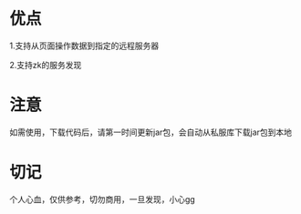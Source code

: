 # 优点

1.支持从页面操作数据到指定的远程服务器

2.支持zk的服务发现

# 注意

如需使用，下载代码后，请第一时间更新jar包，会自动从私服库下载jar包到本地

# 切记
个人心血，仅供参考，切勿商用，一旦发现，小心gg
